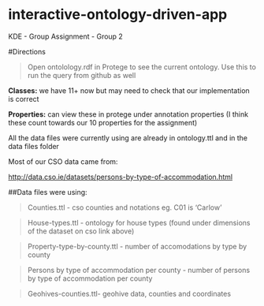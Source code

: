 # interactive-ontology-driven-app
KDE - Group Assignment - Group 2


#Directions

> Open ontolology.rdf in Protege to see the current ontology. Use this to run the query from github as well

<b>Classes:</b> we have 11+ now but may need to check that our implementation is correct

<b>Properties:</b>  can view these in protege under annotation properties (I think these count towards our 10 properties for the assignment)



All the data files were currently using are already in ontology.ttl and in the data files folder

Most of our CSO data came from:

http://data.cso.ie/datasets/persons-by-type-of-accommodation.html


##Data files were using:

> Counties.ttl - cso counties and notations eg. C01 is ‘Carlow’

> House-types.ttl - ontology for house types (found under dimensions of the dataset on cso link above)

> Property-type-by-county.ttl - number of accomodations by type by county 

> Persons by type of accommodation per county - number of persons by type of accommodation per county 

> Geohives-counties.ttl- geohive data, counties and coordinates
